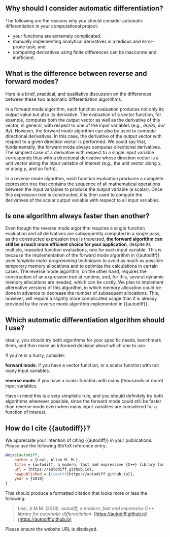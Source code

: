 ## Why should I consider automatic differentiation?

The following are the reasons why you should consider automatic differentiation
in your computational project:

- your functions are extremely complicated;
- manually implementing analytical derivatives is a tedious and error-prone
  task; and
- computing derivatives using finite differences can be inaccurate and
  inefficient.

## What is the difference between reverse and forward modes?

Here is a brief, practical, and qualitative discussion on the differences
between these two automatic differentiation algorithms.

In a forward mode algorithm, each function evaluation produces not only its
output value but also its derivative. The evaluation of a vector function, for
example, computes both the output vector as well as the derivative of this
vector, in general, with respect to one of the input variables (e.g., *∂u/∂x*,
*∂u/∂y*). However, the forward mode algorithm can also be used to compute
directional derivatives. In this case, the derivative of the output vector with
respect to a given direction vector is performed. We could say that,
fundamentally, the forward mode always computes directional derivatives. The
simplest case of a derivative with respect to a single input variable
corresponds thus with a directional derivative whose direction vector is a unit
vector along the input variable of interest (e.g., the unit vector along *x*,
or along *y*, and so forth).

In a reverse mode algorithm, each function evaluation produces a complete
expression tree that contains the sequence of all mathematical operations
between the input variables to produce the output variable (a scalar). Once
this expression tree is constructed, it is then used to compute the derivatives
of the scalar output variable with respect to all input variables.

## Is one algorithm always faster than another?

Even though the reverse mode algorithm requires a single function evaluation
and all derivatives are subsequently computed in a single pass, as the
constructed expression tree is traversed, **the forward algorithm can still be
a much more efficient choice for your application**, despite its multiple,
repeated function evaluations, one for each input variable. This is because the
implementation of the forward mode algorithm in {{autodiff}} uses *template
meta-programming* techniques to avoid as much as possible temporary memory
allocations and to optimize the calculations in certain cases. The reverse mode
algorithm, on the other hand, requires the construction of an expression tree
at runtime, and, for this, several dynamic memory allocations are needed, which
can be costly. We plan to implement alternative versions of this algorithm, in
which memory allocation could be done in advance to decrease the number of
subsequent allocations. This, however, will require a slightly more complicated
usage than it is already provided by the reverse mode algorithm implemented in
{{autodiff}}.

## Which automatic differentiation algorithm should I use?

Ideally, you should try both algorithms for your specific needs, benchmark
them, and then make an informed decision about which one to use.

If you're in a hurry, consider:

**forward mode**: if you have a vector function, or a scalar function with not
many input variables.

**reverse mode**: if you have a scalar function with many (thousands or more)
input variables.

Have in mind this is a very simplistic rule, and you should definitely try both
algorithms whenever possible, since the forward mode could still be faster than
reverse mode even when many input variables are considered for a function of
interest.

## How do I cite {{autodiff}}?

We appreciate your intention of citing {{autodiff}} in your publications. Please
use the following BibTeX reference entry:

~~~bibtex
@misc{autodiff,
    author = {Leal, Allan M. M.},
    title = {autodiff, a modern, fast and expressive {C++} library for automatic differentiation},
    url = {https://autodiff.github.io},
    howpublished = {\texttt{https://autodiff.github.io}},
    year = {2018}
}
~~~

This should produce a formatted citation that looks more or less the following:

> Leal, A.M.M. (2018). *autodiff, a modern, fast and expressive C++ library for automatic differentiation*.
> [https://autodiff.github.io](https://autodiff.github.io)

Please ensure the website URL is displayed.
